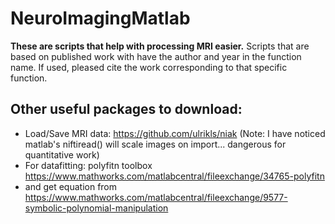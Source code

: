 # NeuroImagingMatlab

**These are scripts that help with processing MRI easier.**
Scripts that are based on published work with have the author and year in the function name. If used, pleased cite the work corresponding to that specific function. 

## Other useful packages to download:
- Load/Save MRI data: https://github.com/ulrikls/niak (Note: I have noticed matlab's niftiread() will scale images on import... dangerous for quantitative work)
- For datafitting: polyfitn toolbox https://www.mathworks.com/matlabcentral/fileexchange/34765-polyfitn
- and get equation from https://www.mathworks.com/matlabcentral/fileexchange/9577-symbolic-polynomial-manipulation

